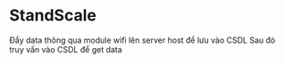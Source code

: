 # StandScale
Đẩy data thông qua module wifi lên server host để lưu vào CSDL Sau đó truy vấn vào CSDL để get data
